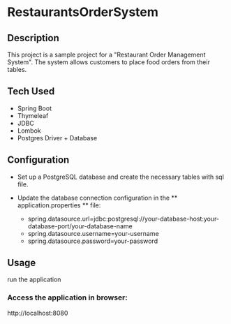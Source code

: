 # RestaurantsOrderSystem

## Description
This project is a sample project for a "Restaurant Order Management System". The system allows customers to place food orders from their tables.

## Tech Used

* Spring Boot
* Thymeleaf
* JDBC
* Lombok
* Postgres Driver + Database

## Configuration

- Set up a PostgreSQL database and create the necessary tables with sql file.
- Update the database connection configuration in the ** application.properties ** file:
  
   - spring.datasource.url=jdbc:postgresql://your-database-host:your-database-port/your-database-name
   - spring.datasource.username=your-username
   - spring.datasource.password=your-password

## Usage
 run the application

 ### Access the application in browser:
 http://localhost:8080

